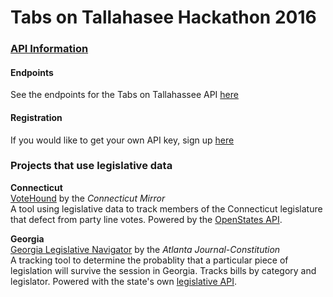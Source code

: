 # Tabs on Tallahasee Hackathon 2016

### <u>API Information</u>
#### Endpoints
See the endpoints for the Tabs on Tallahassee API [here](http://www.tabsontallahassee.com/api)

#### Registration
If you would like to get your own API key, sign up [here](http://www.tabsontallahassee.com/register)

### Projects that use legislative data

<b>Connecticut</b><br>
[VoteHound](http://projects.ctmirror.org/vote/) by the <i>Connecticut Mirror</i><br>
A tool using legislative data to track members of the Connecticut legislature that defect from party line votes. Powered by the [OpenStates API](http://www.openstates.org).

<b>Georgia</b><br>
[Georgia Legislative Navigator](http://legislativenavigator.myajc.com) by the <i>Atlanta Journal-Constitution</i><br>
A tracking tool to determine the probablity that a particular piece of legislation will survive the session in Georgia. Tracks bills by category and legislator. Powered with the state's own [legislative API](http://gga.apis.gaodp.org).
